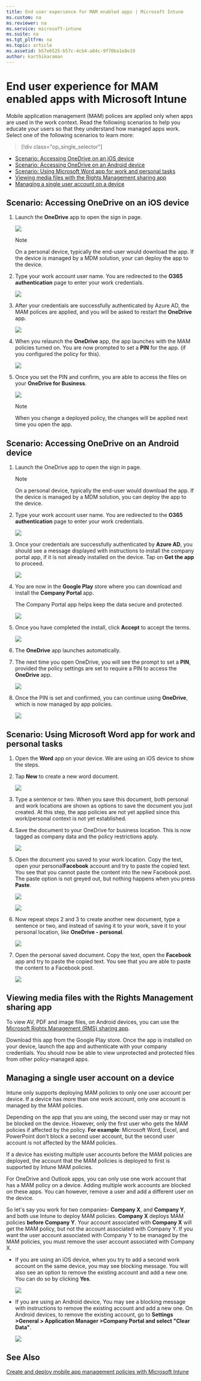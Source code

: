 ```yaml
---
title: End user experience for MAM enabled apps | Microsoft Intune
ms.custom: na
ms.reviewer: na
ms.service: microsoft-intune
ms.suite: na
ms.tgt_pltfrm: na
ms.topic: article
ms.assetid: b57e6525-b57c-4cb4-a84c-9f70ba1e8e19
author: karthikaraman
---
```

# End user experience for MAM enabled apps with Microsoft Intune
Mobile application management (MAM) polices are applied only when apps are used in the work context.  Read the following scenarios to help you educate your users so that they understand how managed apps work.
Select one of the following scenarios to learn more:
> [!div class="op_single_selector"]
- [Scenario: Accessing OneDrive on an iOS device](#bkmk_onedriveios)
- [Scenario: Accessing OneDrive on an Android device](#bkmk_onedriveandriod)
- [Scenario: Using Microsoft Word app for work and personal tasks](#bkmk_wordworkandpersonal)
- [Viewing media files with the Rights Management sharing app](#bkmk_RMS)
- [Managing a single user account on a device](#bkmk_oneuser)

##  <a name="bkmk_onedriveios"></a> Scenario: Accessing OneDrive on an iOS device

1.  Launch the  **OneDrive** app to open the sign in page.

    ![](../media/AppManagement/iOS_OneDriveLaunch.png)

    > [!NOTE]
    > On a personal device, typically the end-user would download the app.  If the device is managed by a MDM solution, your can deploy the app to the device.

2.  Type your work account user name. You are redirected to the **O365 authentication** page to enter your work credentials.

    ![](../media/AppManagement/iOS_O365SignInPage.png)

3.  After your credentials are successfully authenticated  by Azure AD, the MAM polices are applied, and you will be asked to restart the **OneDrive** app.

    ![](../media/AppManagement/iOS_AppRestartforMAM.png)

4.  When you relaunch the **OneDrive** app, the app launches with the MAM policies turned on. You are now prompted to set a **PIN** for the app. (if you configured the policy for this).

    ![](../media/AppManagement/iOS_AppPINPrompt.png)

5.  Once you set the PIN and confirm,  you are able to access the files on your **OneDrive for Business**.

    ![](../media/AppManagement/iOS_OneDriveSuccess.png)

    > [!NOTE]
    > When you change a deployed policy, the changes will be applied next time you open the app.

##  <a name="bkmk_onedriveandriod"></a> Scenario: Accessing OneDrive on an Android device

1.  Launch the OneDrive app to open the sign in page.

    > [!NOTE]
    > On a personal device, typically the end-user would download the app.  If the device is managed by a MDM solution, you can deploy the app to the device.

2.  Type your work account user name. You are redirected to the **O365 authentication** page to enter your work credentials.

    ![](../media/AppManagement/Android_O365SignInPage.png)

3.  Once your credentials are successfully authenticated by **Azure AD**, you should see a message displayed with instructions to install the company portal app, if it is not already installed on the device.  Tap on **Get the app** to proceed.

    ![](../media/AppManagement/Android_CompanyPortalMessage.png)

4.  You are now in the **Google Play** store where you can download and install the **Company Portal** app.

    The Company Portal app helps keep the data secure and protected.

    ![](../media/AppManagement/Android_CompanyPortalInstall.png)

5.  Once you have completed the install, click **Accept** to accept the terms.

    ![](../media/AppManagement/Android_CompanyPortalAccept.png)

6.  The **OneDrive** app launches automatically.

7.  The next time you open OneDrive, you will see the prompt to set a **PIN**, provided the policy settings are set to require a PIN to access the **OneDrive** app.

    ![](../media/AppManagement/Android_OneDriveSetPIN.png)

8.  Once the PIN is set and confirmed, you can continue using **OneDrive**, which is now managed by app policies.

    ![](../media/AppManagement/Android_OneDriveConfirmPIN.png)

##  <a name="bkmk_wordworkandpersonal"></a>Scenario: Using Microsoft Word app for work and personal tasks

1.  Open the **Word** app on your device. We are using an iOS device to show the steps.

2.  Tap **New** to create a new word document.

    ![](../media/AppManagement/iOS_WordCreateNewDoc.png)

3.  Type a sentence or two.  When you save this document, both personal and work locations are shown as options to save the document you just created.  At this step, the app policies are not yet applied since this work/personal context is not yet established.

4.  Save the document to your OneDrive for business location. This is now tagged as company data and the policy restrictions apply.

    ![](../media/AppManagement/iOS_WordCreateCompanyDoc.PNG)

5.  Open the document you saved to your work location.  Copy the text, open your personal**Facebook** account  and try to paste the copied text.  You see that you cannot paste the content into the new Facebook post. The paste option is not greyed out, but nothing happens when you press **Paste**.

    ![](../media/AppManagement/iOS_WordCopyCompany.png)

    ![](../media/AppManagement/iOS_FacebookPasteCompany.png)

6.  Now repeat steps 2 and 3 to create another new document, type a sentence or two, and instead of saving it to your work, save it to your personal location, like **OneDrive - personal**.

    ![](../media/AppManagement/iOS_WordCopyPersonal.png)

7.  Open the personal saved document.  Copy the text, open the **Facebook** app and try to paste the copied text. You see that you are able to paste the content to a Facebook post.

    ![](../media/AppManagement/iOS_FacebookPastePersonal.png)

##  <a name="bkmk_RMS"></a>Viewing media files with the Rights Management sharing app
To view AV, PDF and image files, on Android devices, you can use the [Microsoft Rights Management (RMS) sharing app](https://play.google.com/store/apps/details?id=com.microsoft.ipviewer).

Download this app from the  Google Play store.  Once the app is installed on your device, launch the app and authenticate with your company credentials. You should now be able to view unprotected and protected files from other policy-managed apps.

##  <a name="bkmk_oneuser"></a> Managing a single user account on a device
Intune only supports deploying MAM policies to only one user account per device. If a device has more than one work account, only one account is managed by the MAM policies.

Depending on the app that you are using, the second user may or may not be blocked on the device. However, only the first user who gets the MAM policies if affected by the policy.
**For example**: Microsoft Word, Excel, and PowerPoint don't block a second user account, but the second user account is not affected by the MAM policies.  

If a device has existing multiple user accounts before the MAM policies are deployed, the account that the MAM policies is deployed to first is supported by Intune MAM policies.

For OneDrive and Outlook apps, you can only use one work account that has a MAM policy on a device.  Adding multiple work accounts are blocked on these apps.  You can however, remove a user and add a different user on the device.

So let's say you work for two companies- **Company X**, and **Company Y**, and both use Intune to deploy MAM policies. **Company X** deploys MAM policies **before** **Company Y**. Your account associated with **Company X** will get the MAM policy, but not the account associated with Company Y. If you want the user account associated with Company Y to be managed by the MAM policies, you must remove the user account associated with Company X.

-   If you are using an iOS device, when you try to add a second work account on the same device, you may see blocking message.  You will also see an option to remove the existing account and add a new one. You can do so by clicking **Yes**.

    ![](../media/AppManagement/iOS_SwitchUser.PNG)

-   If you are using an Android device, You may see a blocking message with instructions to remove the existing account and add a new one.  On Android devices, to remove the existing account, go to **Settings &gt;General &gt; Application Manager &gt;Company Portal and select "Clear Data"**.

    ![](../media/AppManagement/Android_SwitchUser.png)



## See Also
[Create and deploy mobile app management policies with Microsoft Intune](create-and-deploy-mobile-app-management-policies-with-microsoft-intune.md)
